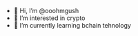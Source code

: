 - 👋 Hi, I’m @ooohmgush
- 👀 I’m interested in crypto
- 🌱 I’m currently learning bchain tehnology

<!---
ooohmgush/ooohmgush is a ✨ special ✨ repository because its `README.md` (this file) appears on your GitHub profile.
You can click the Preview link to take a look at your changes.
--->
